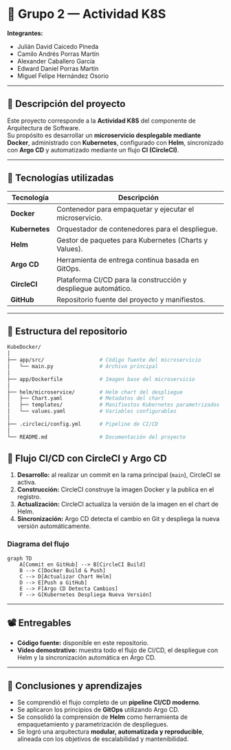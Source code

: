 # 🧾 Grupo 2 — Actividad K8S

**Integrantes:**
- Julián David Caicedo Pineda
- Camilo Andrés Porras Martín
- Alexander Caballero García
- Edward Daniel Porras Martín
- Miguel Felipe Hernández Osorio

---

## 🚀 Descripción del proyecto

Este proyecto corresponde a la **Actividad K8S** del componente de Arquitectura de Software.  
Su propósito es desarrollar un **microservicio desplegable mediante Docker**, administrado con **Kubernetes**, configurado con **Helm**, sincronizado con **Argo CD** y automatizado mediante un flujo **CI (CircleCI)**.  

---

## 🧩 Tecnologías utilizadas

| Tecnología | Descripción |
|-------------|--------------|
| **Docker** | Contenedor para empaquetar y ejecutar el microservicio. |
| **Kubernetes** | Orquestador de contenedores para el despliegue. |
| **Helm** | Gestor de paquetes para Kubernetes (Charts y Values). |
| **Argo CD** | Herramienta de entrega continua basada en GitOps. |
| **CircleCI** | Plataforma CI/CD para la construcción y despliegue automático. |
| **GitHub** | Repositorio fuente del proyecto y manifiestos. |

---

## 🧱 Estructura del repositorio

```bash
KubeDocker/
│
├── app/src/                  # Código fuente del microservicio
│   └── main.py               # Archivo principal
│
├── app/Dockerfile            # Imagen base del microservicio
│
├── helm/microservice/        # Helm chart del despliegue
│   ├── Chart.yaml            # Metadatos del chart
│   ├── templates/            # Manifiestos Kubernetes parametrizados
│   └── values.yaml           # Variables configurables
│
├── .circleci/config.yml      # Pipeline de CI/CD
│
└── README.md                 # Documentación del proyecto
```

## 🔄 Flujo CI/CD con CircleCI y Argo CD

1. **Desarrollo:** al realizar un commit en la rama principal (`main`), CircleCI se activa.  
2. **Construcción:** CircleCI construye la imagen Docker y la publica en el registro.  
3. **Actualización:** CircleCI actualiza la versión de la imagen en el chart de Helm.  
4. **Sincronización:** Argo CD detecta el cambio en Git y despliega la nueva versión automáticamente.  

### Diagrama del flujo

```mermaid
graph TD
    A[Commit en GitHub] --> B[CircleCI Build]
    B --> C[Docker Build & Push]
    C --> D[Actualizar Chart Helm]
    D --> E[Push a GitHub]
    E --> F[Argo CD Detecta Cambios]
    F --> G[Kubernetes Despliega Nueva Versión]
```

---

## 📽️ Entregables

- **Código fuente:** disponible en este repositorio.  
- **Video demostrativo:** muestra todo el flujo de CI/CD, el despliegue con Helm y la sincronización automática en Argo CD.  

---

## 🧠 Conclusiones y aprendizajes

- Se comprendió el flujo completo de un **pipeline CI/CD moderno**.  
- Se aplicaron los principios de **GitOps** utilizando Argo CD.  
- Se consolidó la comprensión de **Helm** como herramienta de empaquetamiento y parametrización de despliegues.  
- Se logró una arquitectura **modular, automatizada y reproducible**, alineada con los objetivos de escalabilidad y mantenibilidad.
